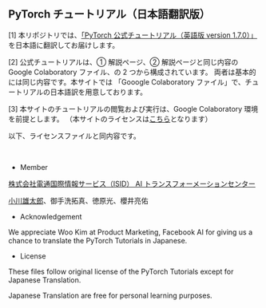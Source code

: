 ## PyTorch チュートリアル（日本語翻訳版）

[1] 本リポジトリでは、[「PyTorch 公式チュートリアル（英語版 version 1.7.0）」](https://pytorch.org/tutorials/index.html)を日本語に翻訳してお届けします。

[2] 公式チュートリアルは、① 解説ページ、② 解説ページと同じ内容の Google Colaboratory ファイル、の 2 つから構成されています。
両者は基本的には同じ内容です。本サイトでは 「Gooogle Colaboratory ファイル」で、チュートリアルの日本語訳を用意しております。

[3] 本サイトのチュートリアルの閲覧および実行は、Google Colaboratory 環境を前提とします。
（本サイトのライセンスは[こちら](./LICENSE.html)となります）

以下、ライセンスファイルと同内容です。

<br>

- Member

[株式会社電通国際情報サービス（ISID） AI トランスフォーメーションセンター](https://isid-ai.jp/)

[小川雄太郎](https://github.com/YutaroOgawa/about_me)、御手洗拓真、徳原光、櫻井亮佑

- Acknowledgement

We appreciate Woo Kim at Product Marketing, Facebook AI for giving us a chance to translate the PyTorch Tutorials in Japanese.

- License

These files follow original license of the PyTorch Tutorials except for Japanese Translation.

Japanese Translation are free for personal learning purposes.
